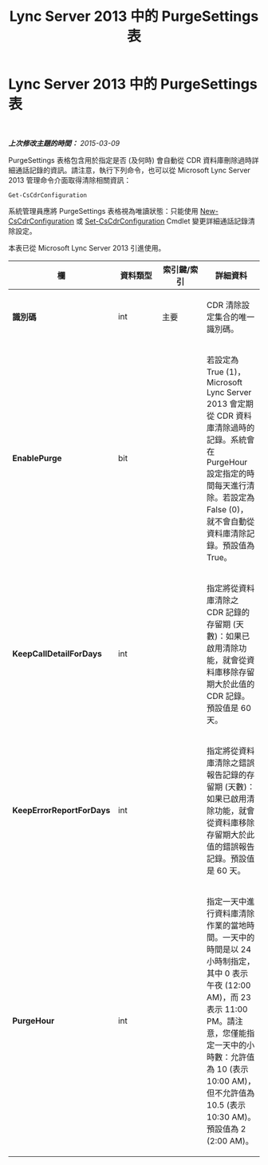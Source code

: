 ﻿---
title: Lync Server 2013 中的 PurgeSettings 表
TOCTitle: Lync Server 2013 中的 PurgeSettings 表
ms:assetid: 9ff2c8fc-4ae8-4f22-96a8-1f4d5eecbf2d
ms:mtpsurl: https://technet.microsoft.com/zh-tw/library/JJ205121(v=OCS.15)
ms:contentKeyID: 49291831
ms.date: 08/24/2015
mtps_version: v=OCS.15
ms.translationtype: HT
---

# Lync Server 2013 中的 PurgeSettings 表

 

_**上次修改主題的時間：** 2015-03-09_

PurgeSettings 表格包含用於指定是否 (及何時) 會自動從 CDR 資料庫刪除過時詳細通話記錄的資訊。請注意，執行下列命令，也可以從 Microsoft Lync Server 2013 管理命令介面取得清除相關資訊：

    Get-CsCdrConfiguration

系統管理員應將 PurgeSettings 表格視為唯讀狀態：只能使用 [New-CsCdrConfiguration](new-cscdrconfiguration.md) 或 [Set-CsCdrConfiguration](set-cscdrconfiguration.md) Cmdlet 變更詳細通話記錄清除設定。

本表已從 Microsoft Lync Server 2013 引進使用。


<table>
<colgroup>
<col style="width: 25%" />
<col style="width: 25%" />
<col style="width: 25%" />
<col style="width: 25%" />
</colgroup>
<thead>
<tr class="header">
<th>欄</th>
<th>資料類型</th>
<th>索引鍵/索引</th>
<th>詳細資料</th>
</tr>
</thead>
<tbody>
<tr class="odd">
<td><p><strong>識別碼</strong></p></td>
<td><p>int</p></td>
<td><p>主要</p></td>
<td><p>CDR 清除設定集合的唯一識別碼。</p></td>
</tr>
<tr class="even">
<td><p><strong>EnablePurge</strong></p></td>
<td><p>bit</p></td>
<td><p></p></td>
<td><p>若設定為 True (1)，Microsoft Lync Server 2013 會定期從 CDR 資料庫清除過時的記錄。系統會在 PurgeHour 設定指定的時間每天進行清除。若設定為 False (0)，就不會自動從資料庫清除記錄。預設值為 True。</p></td>
</tr>
<tr class="odd">
<td><p><strong>KeepCallDetailForDays</strong></p></td>
<td><p>int</p></td>
<td><p></p></td>
<td><p>指定將從資料庫清除之 CDR 記錄的存留期 (天數)：如果已啟用清除功能，就會從資料庫移除存留期大於此值的 CDR 記錄。預設值是 60 天。</p></td>
</tr>
<tr class="even">
<td><p><strong>KeepErrorReportForDays</strong></p></td>
<td><p>int</p></td>
<td><p></p></td>
<td><p>指定將從資料庫清除之錯誤報告記錄的存留期 (天數)：如果已啟用清除功能，就會從資料庫移除存留期大於此值的錯誤報告記錄。預設值是 60 天。</p></td>
</tr>
<tr class="odd">
<td><p><strong>PurgeHour</strong></p></td>
<td><p>int</p></td>
<td><p></p></td>
<td><p>指定一天中進行資料庫清除作業的當地時間。一天中的時間是以 24 小時制指定，其中 0 表示午夜 (12:00 AM)，而 23 表示 11:00 PM。請注意，您僅能指定一天中的小時數：允許值為 10 (表示 10:00 AM)，但不允許值為 10.5 (表示 10:30 AM)。預設值為 2 (2:00 AM)。</p></td>
</tr>
</tbody>
</table>

